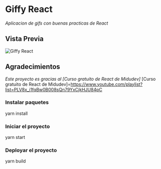 # Giffy React
*Aplicacion de gifs con buenas practicas de React*

## Vista Previa
![Giffy React](https://ik.imagekit.io/demoxd/giffy_0DGrtN3rA.png?tr=w-1080,h-566,fo-auto "Giffy React")

## Agradecimientos
*Este proyecto es gracias al [Curso gratuito de React de Midudev]*
[Curso gratuito de React de Midudev]=https://www.youtube.com/playlist?list=PLV8x_i1fqBw0B008sQn79YxCjkHJU84pC


### Instalar paquetes
yarn install

### Iniciar el proyecto
yarn start

### Deployar el proyecto
yarn build
